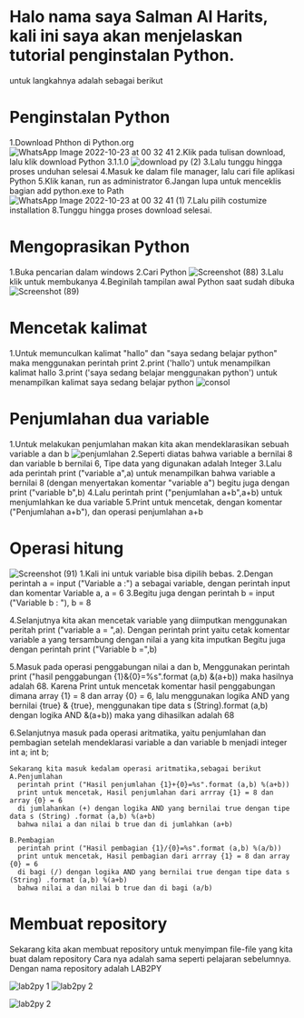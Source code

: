 # Halo nama saya Salman Al Harits, kali ini saya akan menjelaskan tutorial penginstalan Python.
untuk langkahnya adalah sebagai berikut

# Penginstalan Python
1.Download Phthon di Python.org
	![WhatsApp Image 2022-10-23 at 00 32 41](https://user-images.githubusercontent.com/115677440/197786855-528103ef-f993-40ec-b44f-af582d3cfa42.jpeg)
2.Klik pada tulisan download, lalu klik download Python 3.1.1.0
	![download py (2)](https://user-images.githubusercontent.com/115677440/197772751-cab0b89e-e7c8-4470-b599-e3e63e22710e.png)
3.Lalu tunggu hingga proses unduhan selesai
4.Masuk ke dalam file manager, lalu cari file aplikasi Python
5.Klik kanan, run as administrator
6.Jangan lupa untuk menceklis bagian add python.exe to Path
	![WhatsApp Image 2022-10-23 at 00 32 41 (1)](https://user-images.githubusercontent.com/115677440/197787068-820f775b-01b9-46c7-a0e1-0cc303d66a00.jpeg)
7.Lalu pilih costumize installation
8.Tunggu hingga proses download selesai.

# Mengoprasikan Python
1.Buka pencarian dalam windows
2.Cari Python
	![Screenshot (88)](https://user-images.githubusercontent.com/115677440/197774290-e0055b67-eda8-47f6-b8d7-e257924f792a.png)
3.Lalu klik untuk membukanya
4.Beginilah tampilan awal Python saat sudah dibuka
  ![Screenshot (89)](https://user-images.githubusercontent.com/115677440/197774864-89ecdd07-fae1-4423-aade-3eed20bd31d8.png)

# Mencetak kalimat
1.Untuk memunculkan kalimat "hallo" dan "saya sedang belajar python" maka menggunakan perintah print
2.print ('hallo') untuk menampilkan kalimat hallo
3.print ('saya sedang belajar menggunakan python') untuk menampilkan kalimat saya sedang belajar python
  ![consol](https://user-images.githubusercontent.com/115677440/197775695-bcd31b45-33fb-4bdf-9bbb-67f8b9be0319.png)

# Penjumlahan dua variable
1.Untuk melakukan penjumlahan makan kita akan mendeklarasikan sebuah variable a dan b
  ![penjumlahan](https://user-images.githubusercontent.com/115677440/197775898-5e8f85a4-33f6-4f1c-89cd-aabaa3607673.png)
2.Seperti diatas bahwa variable a bernilai 8 dan variable b bernilai 6, Tipe data yang digunakan adalah Integer
3.Lalu ada perintah print ("variable a",a) untuk menampilkan bahwa variable a bernilai 8 (dengan menyertakan komentar "variable a")
  begitu juga dengan print ("variable b",b)
4.Lalu perintah print ("penjumlahan a+b",a+b) untuk menjumlahkan ke dua variable
5.Print untuk mencetak, dengan komentar ("Penjumlahan a+b"), dan operasi penjumlahan a+b

# Operasi hitung
  ![Screenshot (91)](https://user-images.githubusercontent.com/115677440/197778884-f039a2a0-1b3f-4e69-a5a2-dc79c8aeeb44.png)
1.Kali ini untuk variable bisa dipilih bebas.
2.Dengan perintah a = input ("Variable a :")
        a sebagai variable, dengan perintah input dan komentar Variable a, a = 6
3.Begitu juga dengan perintah b = input ("Variable b : "), b = 8

4.Selanjutnya kita akan mencetak variable yang diimputkan menggunakan peritah print ("variable a = ",a).
        Dengan perintah print yaitu cetak komentar variable a yang tersambung dengan nilai a yang kita imputkan
   Begitu juga dengan perintah print ("Variable b =",b)
   
5.Masuk pada operasi penggabungan nilai a dan b, Menggunakan perintah print ("hasil penggabungan {1}&{0}=%s".format (a,b) &(a+b))
  maka hasilnya adalah 68. Karena
  Print untuk mencetak komentar hasil penggabungan
  dimana array {1} = 8 dan array {0} = 6, lalu menggunakan logika AND yang bernilai {true} & {true},
  menggunakan tipe data s (String).format (a,b) dengan logika AND &(a+b))
  maka yang dihasilkan adalah 68
  
6.Selanjutnya masuk pada operasi aritmatika, yaitu penjumlahan dan pembagian
    setelah mendeklarasi variable a dan variable b menjadi integer
    int a;
    int b;
    
    Sekarang kita masuk kedalam operasi aritmatika,sebagai berikut
    A.Penjumlahan
      perintah print ("Hasil penjumlahan {1}+{0}=%s".format (a,b) %(a+b))
      print untuk mencetak, Hasil penjumlahan dari arrray {1} = 8 dan array {0} = 6
      di jumlahankan (+) dengan logika AND yang bernilai true dengan tipe data s (String) .format (a,b) %(a+b)
      bahwa nilai a dan nilai b true dan di jumlahkan (a+b)
      
    B.Pembagian
      perintah print ("Hasil pembagian {1}/{0}=%s".format (a,b) %(a/b))
      print untuk mencetak, Hasil pembagian dari arrray {1} = 8 dan array {0} = 6
      di bagi (/) dengan logika AND yang bernilai true dengan tipe data s (String) .format (a,b) %(a+b)
      bahwa nilai a dan nilai b true dan di bagi (a/b)
      
# Membuat repository
Sekarang kita akan membuat repository untuk menyimpan file-file yang kita buat dalam repository
Cara nya adalah sama seperti pelajaran sebelumnya. Dengan nama repository adalah LAB2PY

![lab2py 1](https://user-images.githubusercontent.com/115677440/197786109-5ae8e9d8-b1da-42e5-ac3f-725ca51b610f.png)
![lab2py 2](https://user-images.githubusercontent.com/115677440/197786249-705096ed-a112-4ce2-8950-1a18b7f1571c.png)

![lab2py 2](https://user-images.githubusercontent.com/115677440/197786181-7ae9a478-2625-4481-838c-e1da0f48cda6.png)
